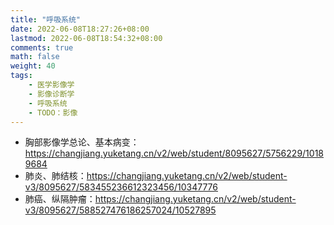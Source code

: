 ```yaml
---
title: "呼吸系统"
date: 2022-06-08T18:27:26+08:00
lastmod: 2022-06-08T18:54:32+08:00
comments: true
math: false
weight: 40
tags:
    - 医学影像学
    - 影像诊断学
    - 呼吸系统
    - TODO：影像
---
```


- 胸部影像学总论、基本病变：https://changjiang.yuketang.cn/v2/web/student/8095627/5756229/10189684
- 肺炎、肺结核：https://changjiang.yuketang.cn/v2/web/student-v3/8095627/583455236612323456/10347776
- 肺癌、纵隔肿瘤：https://changjiang.yuketang.cn/v2/web/student-v3/8095627/588527476186257024/10527895
